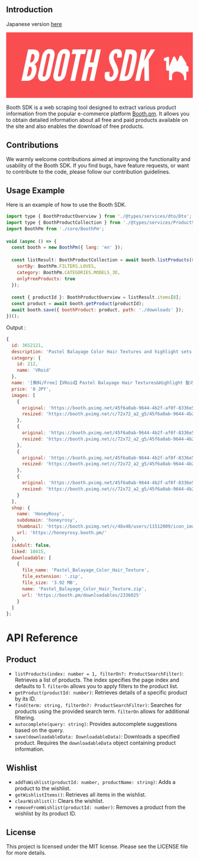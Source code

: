## Introduction

<p>Japanese version <a href="readme.md">here</a></p>


<img src="banner.jpg">

Booth SDK is a web scraping tool designed to extract various product information from the popular e-commerce platform <a href="[https://booth.pm](https://booth.pm/)">Booth.pm</a>. It allows you to obtain detailed information about all free and paid products available on the site and also enables the download of free products.

## Contributions

We warmly welcome contributions aimed at improving the functionality and usability of the Booth SDK. If you find bugs, have feature requests, or want to contribute to the code, please follow our contribution guidelines.

## Usage Example

Here is an example of how to use the Booth SDK.

```jsx
import type { BoothProductOverview } from './@types/services/dto/Dto';
import type { BoothProductCollection } from './@types/services/ProductService';
import BoothPm from './core/BoothPm';

void (async () => {
  const booth = new BoothPm({ lang: 'en' });

  const listResult: BoothProductCollection = await booth.listProducts(0, {
    sortBy: BoothPm.FILTERS.LOVES,
    category: BoothPm.CATEGORIES.MODELS_3D,
    onlyFreeProducts: true
  });
  
  const { productId }: BoothProductOverview = listResult.items[8];
  const product = await booth.getProduct(productId);
  await booth.save({ boothProduct: product, path: './downloads' });
})();
```

Output :

```jsx
{
  id: 3652121,
  description: 'Pastel Balayage Color Hair Textures and highlight sets. 9 colors. Each can be used separately. The Vroid beta version is compatible. According to terms of use, individual editing and use are possible. If you have any questions about the use of our products, please contact BOOTH store. If you want to use it commercially, please purchase the file you are selling under a commercial license on this link. Only licenses are different, and the contents of the file are the same. ▶ https://honeyrosy.booth.pm/items/4378160 Please check the Terms of Use and then check it. ▶ https://honeyrosy.fanbox.cc/posts/3391912 You can download the thumnail model eyes texture from this URL. ▶ https://honeyrosy.booth.pm/items/3653967',
  category: {
    id: 212,
    name: 'VRoid'
  },
  name: '[無料/Free]【VRoid】Pastel Balayage Hair Textures&Highlight 髪のテクスチャ&ハイライト',
  price: '0 JPY',
  images: [
    {
      original: 'https://booth.pximg.net/45f6a0ab-9644-4b2f-af0f-8336e5564073/i/3652121/784bcd7b-bdf5-4554-aaa1-65a0680f05ea_base_resized.jpg',
      resized: 'https://booth.pximg.net/c/72x72_a2_g5/45f6a0ab-9644-4b2f-af0f-8336e5564073/i/3652121/784bcd7b-bdf5-4554-aaa1-65a0680f05ea_base_resized.jpg'
    },
    {
      original: 'https://booth.pximg.net/45f6a0ab-9644-4b2f-af0f-8336e5564073/i/3652121/9aadcb4b-169c-4f74-b629-e8d9e106f767_base_resized.jpg',
      resized: 'https://booth.pximg.net/c/72x72_a2_g5/45f6a0ab-9644-4b2f-af0f-8336e5564073/i/3652121/9aadcb4b-169c-4f74-b629-e8d9e106f767_base_resized.jpg'
    },
    {
      original: 'https://booth.pximg.net/45f6a0ab-9644-4b2f-af0f-8336e5564073/i/3652121/452d9d2e-4616-44f9-88dc-acda4b8025ec_base_resized.jpg',
      resized: 'https://booth.pximg.net/c/72x72_a2_g5/45f6a0ab-9644-4b2f-af0f-8336e5564073/i/3652121/452d9d2e-4616-44f9-88dc-acda4b8025ec_base_resized.jpg'
    },
    {
      original: 'https://booth.pximg.net/45f6a0ab-9644-4b2f-af0f-8336e5564073/i/3652121/2b698f96-edd1-4665-86ea-20fb07a54e59_base_resized.jpg',
      resized: 'https://booth.pximg.net/c/72x72_a2_g5/45f6a0ab-9644-4b2f-af0f-8336e5564073/i/3652121/2b698f96-edd1-4665-86ea-20fb07a54e59_base_resized.jpg'
    }
  ],
  shop: {
    name: 'HoneyRosy',
    subdomain: 'honeyrosy',
    thumbnail: 'https://booth.pximg.net/c/48x48/users/11512009/icon_image/a7f9d289-1a8e-401d-bcd5-ea8615578fd6_base_resized.jpg',
    url: 'https://honeyrosy.booth.pm/'
  },
  isAdult: false,
  liked: 10415,
  downloadable: [
    {
      file_name: 'Pastel_Balayage_Color_Hair_Texture',
      file_extension: '.zip',
      file_size: '3.92 MB',
      name: 'Pastel_Balayage_Color_Hair_Texture.zip',
      url: 'https://booth.pm/downloadables/2336025'
    }
  ]
};
```
# API Reference

## Product

- `listProducts(index: number = 1, filterOn?: ProductSearchFilter)`: Retrieves a list of products. The index specifies the page index and defaults to 1. `filterOn` allows you to apply filters to the product list.
- `getProduct(productId: number)`: Retrieves details of a specific product by its ID.
- `find(term: string, filterOn?: ProductSearchFilter)`: Searches for products using the provided search term. `filterOn` allows for additional filtering.
- `autocomplete(query: string)`: Provides autocomplete suggestions based on the query.
- `save(downloadableData: DownloadableData)`: Downloads a specified product. Requires the `downloadableData` object containing product information.

## Wishlist

- `addToWishlist(productId: number, productName: string)`: Adds a product to the wishlist.
- `getWishlistItems()`: Retrieves all items in the wishlist.
- `clearWishlist()`: Clears the wishlist.
- `removeFromWishlist(productId: number)`: Removes a product from the wishlist by its product ID.

## License

This project is licensed under the MIT license. Please see the LICENSE file for more details.
